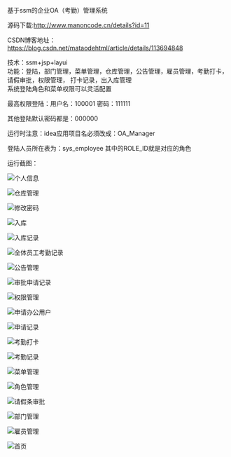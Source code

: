 基于ssm的企业OA（考勤）管理系统

源码下载:http://www.manoncode.cn/details?id=11

CSDN博客地址：https://blog.csdn.net/mataodehtml/article/details/113694848





技术：ssm+jsp+layui<br>
功能：登陆，部门管理，菜单管理，仓库管理，公告管理，雇员管理，考勤打卡，请假审批，权限管理，
打卡记录，出入库管理<br>
系统登陆角色和菜单权限可以灵活配置

最高权限登陆：用户名：100001   密码：111111

其他登陆默认密码都是：000000

运行时注意：idea应用项目名必须改成：OA_Manager

登陆人员所在表为：sys_employee 其中的ROLE_ID就是对应的角色

运行截图：

![个人信息](./运行截图/超级管理员/个人信息.png)

![仓库管理](./运行截图/超级管理员/仓库管理.png)

![修改密码](./运行截图/超级管理员/修改密码.png)

![入库](./运行截图/超级管理员/入库.png)

![入库记录](./运行截图/超级管理员/入库记录.png)

![全体员工考勤记录](./运行截图/超级管理员/全体员工考勤记录.png)

![公告管理](./运行截图/超级管理员/公告管理.png)

![审批申请记录](./运行截图/超级管理员/审批申请记录.png)

![权限管理](./运行截图/超级管理员/权限管理.png)

![申请办公用户](./运行截图/超级管理员/申请办公用户.png)

![申请记录](./运行截图/超级管理员/申请记录.png)

![考勤打卡](./运行截图/超级管理员/考勤打卡.png)

![考勤记录](./运行截图/超级管理员/考勤记录.png)

![菜单管理](./运行截图/超级管理员/菜单管理.png)

![角色管理](./运行截图/超级管理员/角色管理.png)

![请假条审批](./运行截图/超级管理员/请假条审批.png)

![部门管理](./运行截图/超级管理员/部门管理.png)

![雇员管理](./运行截图/超级管理员/雇员管理.png)

![首页](./运行截图/超级管理员/首页.png)
